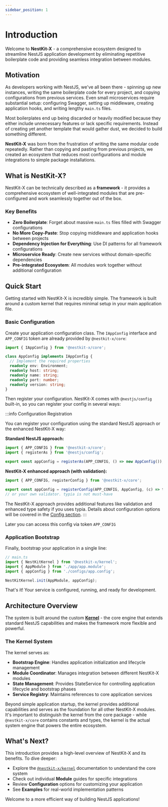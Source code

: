 ```yaml
---
sidebar_position: 1
---
```


# Introduction

Welcome to **NestKit-X** - a comprehensive ecosystem designed to streamline NestJS application development by
eliminating repetitive boilerplate code and providing seamless integration between modules.

## Motivation

As developers working with NestJS, we've all been there - spinning up new instances, writing the same boilerplate code
for every project, and copying configurations from previous services. Even small microservices require substantial
setup: configuring Swagger, setting up middleware, creating application hooks, and writing lengthy `main.ts` files.

Most boilerplates end up being discarded or heavily modified because they either include unnecessary features or lack
specific requirements. Instead of creating yet another template that would gather dust, we decided to build something
different.

**NestKit-X** was born from the frustration of writing the same modular code repeatedly. Rather than copying and pasting
from previous projects, we created an ecosystem that reduces most configurations and module integrations to simple
package installations.

## What is NestKit-X?

NestKit-X can be technically described as a **framework** - it provides a comprehensive ecosystem of well-integrated
modules that are pre-configured and work seamlessly together out of the box.

### Key Benefits

- **Zero Boilerplate**: Forget about massive `main.ts` files filled with Swagger configurations
- **No More Copy-Paste**: Stop copying middleware and application hooks between projects
- **Dependency Injection for Everything**: Use DI patterns for all framework configurations
- **Microservice Ready**: Create new services without domain-specific dependencies
- **Pre-integrated Ecosystem**: All modules work together without additional configuration

## Quick Start

Getting started with NestKit-X is incredibly simple. The framework is built around a custom kernel that requires minimal
setup in your main application file.

### Basic Configuration

Create your application configuration class. The `IAppConfig` interface and `APP_CONFIG` token are already provided by
`@nestkit-x/core`:

```typescript
import { IAppConfig } from '@nestkit-x/core';

class AppConfig implements IAppConfig {
  // Implement the required properties
  readonly env: Environment;
  readonly host: string;
  readonly name: string;
  readonly port: number;
  readonly version: string;
}
```

Then register your configuration. NestKit-X comes with `@nestjs/config` built-in, so you can register your config in
several ways:

:::info Configuration Registration

You can register your configuration using the standard NestJS approach or the enhanced NestKit-X way:

**Standard NestJS approach:**

```typescript
import { APP_CONFIG } from '@nestkit-x/core';
import { registerAs } from '@nestjs/config';

export const appConfig = registerAs(APP_CONFIG, () => new AppConfig());
```

**NestKit-X enhanced approach (with validation):**

```typescript
import { APP_CONFIG, registerConfig } from '@nestkit-x/core';

export const appConfig = registerConfig(APP_CONFIG, AppConfig, (c) => typia.assertEquals(c));
// or your own validator. typia is not must-have
```

The NestKit-X approach provides additional features like validation and enhanced type safety if you uses typia.
Details about configuration options will be covered in the [Config section](./overview/config.md).
:::

Later you can access this config via token `APP_CONFIG`

### Application Bootstrap

Finally, bootstrap your application in a single line:

```typescript
// main.ts
import { NestKitKernel } from '@nestkit-x/kernel';
import { AppModule } from './app/app.module';
import { appConfig } from './configs/app.config';

NestKitKernel.init(AppModule, appConfig);
```

That's it! Your service is configured, running, and ready for development.

## Architecture Overview

The system is built around the custom [**Kernel**](./overview/kernel.md) - the core engine that extends standard NestJS
capabilities
and makes the framework more flexible and powerful.

### The Kernel System

The kernel serves as:

- **Bootstrap Engine**: Handles application initialization and lifecycle management
- **Module Coordinator**: Manages integration between different NestKit-X modules
- **State Management**: Provides StateService for controlling application lifecycle and bootstrap phases
- **Service Registry**: Maintains references to core application services

Beyond simple application startup, the kernel provides additional capabilities and serves as the foundation for all
other NestKit-X modules. It's important to distinguish the kernel from the core package - while `@nestkit-x/core`
contains constants and types, the kernel is the actual system engine that powers the entire ecosystem.

## What's Next?

This introduction provides a high-level overview of NestKit-X and its benefits. To dive deeper:

- Explore the [`@nestkit-x/kernel`](./overview/kernel.md) documentation to understand the core system
- Check out individual **Module** guides for specific integrations
- Review **Configuration** options for customizing your application
- See **Examples** for real-world implementation patterns

Welcome to a more efficient way of building NestJS applications!
